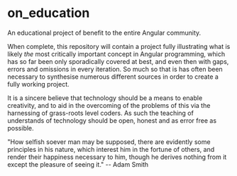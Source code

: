 # on_education
An educational project of benefit to the entire Angular community.

When complete, this repository will contain a project fully illustrating what is likely _the_ most critically important concept in Angular programming, which has so far been only sporadically covered at best, and even then with gaps, errors and omissions in every iteration. So much so that is has often been necessary to synthesise numerous different sources in order to create a fully working project.

It is a sincere believe that technology should be a means to enable creativity, and to aid in the overcoming of the problems of this via the harnessing of grass-roots level coders. As such the teaching of understands of technology should be open, honest and as error free as possible.

"How selfish soever man may be supposed, there are evidently some principles in his nature, which interest him in the fortune of others, and render their happiness necessary to him, though he derives nothing from it except the pleasure of seeing it." -- Adam Smith
